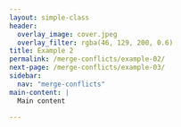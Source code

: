 ```yaml
---
layout: simple-class
header:
  overlay_image: cover.jpeg
  overlay_filter: rgba(46, 129, 200, 0.6)
title: Example 2
permalink: /merge-conflicts/example-02/
next-page: /merge-conflicts/example-03/
sidebar:
  nav: "merge-conflicts"
main-content: |
  Main content

---
```


